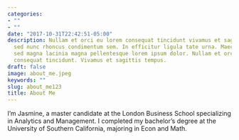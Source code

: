 ```yaml
---
categories:
- ""
- ""
date: "2017-10-31T22:42:51-05:00"
description: Nullam et orci eu lorem consequat tincidunt vivamus et sagittis magna
  sed nunc rhoncus condimentum sem. In efficitur ligula tate urna. Maecenas massa
  sed magna lacinia magna pellentesque lorem ipsum dolor. Nullam et orci eu lorem
  consequat tincidunt. Vivamus et sagittis tempus.
draft: false
image: about_me.jpeg
keywords: ""
slug: about_me123
title: About Me
---
```

I’m Jasmine, a master candidate at the London Business School specializing in Analytics and Management. I completed my bachelor’s degree at the University of Southern California, majoring in Econ and Math. 